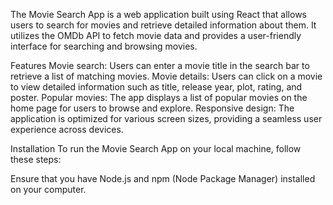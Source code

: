 The Movie Search App is a web application built using React that allows users to search for movies and retrieve detailed information about them. It utilizes the OMDb API to fetch movie data and provides a user-friendly interface for searching and browsing movies.

Features
Movie search: Users can enter a movie title in the search bar to retrieve a list of matching movies.
Movie details: Users can click on a movie to view detailed information such as title, release year, plot, rating, and poster.
Popular movies: The app displays a list of popular movies on the home page for users to browse and explore.
Responsive design: The application is optimized for various screen sizes, providing a seamless user experience across devices.

Installation
To run the Movie Search App on your local machine, follow these steps:

Ensure that you have Node.js and npm (Node Package Manager) installed on your computer.

